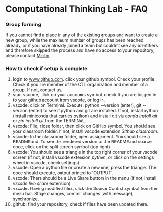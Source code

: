 # Computational Thinking Lab - FAQ

### Group forming

If you cannot find a place in any of the existing groups and want to create a new group, while the maximum number of groups has been reached already, or if you have already joined a team but couldn‘t see any identifiers and therefore skipped the process and have no access to your repository, please contact [Martin](https://polyphys.mat.ethz.ch/group/people/person-detail.mk.html).

### How to check if setup is complete

1. login to www.github.com. click your github symbol. Check your profile. Check if you are member of the CTL organization and member of a group. If not, contact us.
2. start vscode, click on your accounts symbol, check if you are logged in to your github account from vscode, or log in.
3. vscode: click on Terminal. Execute: python --version (enter), git --version (enter) to see if python and git are installed. If not, install python (install miniconda that carries python) and install git via *conda install git* or *pip install git* from the TERMINAL.
4. vscode: File, close folder, then click on GitHub symbol. You should see your classroom folder. If not, install vscode extension *Github classroom*.
5. vscode: In the classroom folder, open assignment. You should see a README.md. To see the rendered version of the README.md source code, click on the split screen symbol (top right)
6. vscode: You should see a triangle in the top right corner of your vscode screen (if not, install vscode extension *python*, or click on the settings wheel in vscode, check settings). 
7. vscode: Open a python file or create a new one, press the triangle. The code should execute, output printed to 'OUTPUT'.
8. vscode: There should be a Live Share buttom in the menu (if not, install *vscode live share* extension)
9. vscode: Having modified files, click the Source Control symbol from the menu bar. Stage changes, commit changes (with message), synchronize.
10. github: find your repository, check if files have been updated there.
